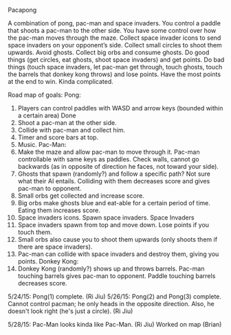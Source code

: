 Pacapong

A combination of pong, pac-man and space invaders. You control a paddle that shoots a pac-man to the other side. 
You have some control over how the pac-man moves through the maze. Collect space invader icons to send space invaders on your opponent’s side. 
Collect small circles to shoot them upwards. Avoid ghosts. Collect big orbs and consume ghosts. 
Do good things (get circles, eat ghosts, shoot space invaders) and get points. 
Do bad things (touch space invaders, let pac-man get through, touch ghosts, touch the barrels that donkey kong throws) and lose points. 
Have the most points at the end to win. Kinda complicated.

Road map of goals:
Pong:
1)	Players can control paddles with WASD and arrow keys (bounded within a certain area) Done
2)	Shoot a pac-man at the other side.
3)	Collide with pac-man and collect him.
4)	Timer and score bars at top.
5)	Music.
Pac-Man:
1)	Make the maze and allow pac-man to move through it. Pac-man controllable with same keys as paddles. Check walls, cannot go backwards (as in opposite of direction he faces, not toward your side).
2)	Ghosts that spawn (randomly?) and follow a specific path? Not sure what their AI entails. Colliding with them decreases score and gives pac-man to opponent.
3)	Small orbs get collected and increase score.
4)	Big orbs make ghosts blue and eat-able for a certain period of time. Eating them increases score.
5)	Space invaders icons. Spawn space invaders.
Space Invaders
1)	Space invaders spawn from top and move down. Lose points if you touch them.
2)	Small orbs also cause you to shoot them upwards (only shoots them if there are space invaders).
3)	Pac-man can collide with space invaders and destroy them, giving you points.
Donkey Kong:
1)	Donkey Kong (randomly?) shows up and throws barrels. Pac-man touching barrels gives pac-man to opponent. Paddle touching barrels decreases score.


5/24/15:
	Pong(1) complete. (Ri Jiu)
5/26/15:
	Pong(2) and Pong(3) complete. Cannot control pacman; he only heads in the opposite direction. Also, he doesn't look right (he's just a 			circle). (Ri Jiu)

5/28/15:
	Pac-Man looks kinda like Pac-Man. (Ri Jiu)
	Worked on map (Brian)

